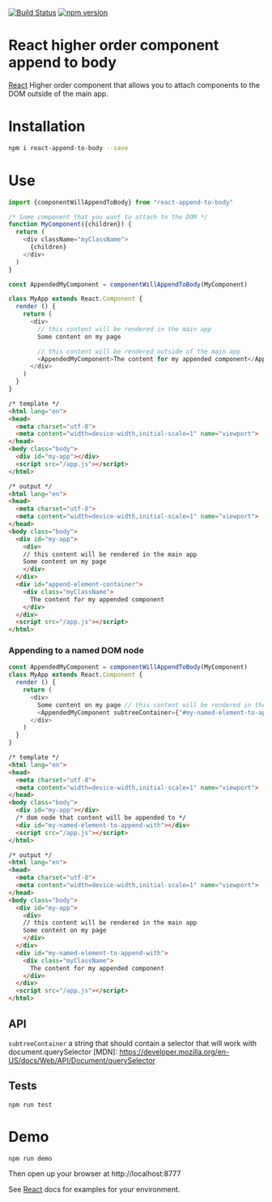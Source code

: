 [![Build Status](https://travis-ci.org/jpgorman/react-append-to-body.svg?branch=master)](https://travis-ci.org/jpgorman/react-append-to-body)
[![npm version](https://badge.fury.io/js/react-append-to-body.svg)](https://badge.fury.io/js/react-append-to-body)

# React higher order component append to body
[React] Higher order component that allows you to attach components to the DOM outside of the main app.

[React]: https://facebook.github.io/react/

# Installation
```sh
npm i react-append-to-body --save
```

# Use
```js
import {componentWillAppendToBody} from "react-append-to-body"

/* Some component that you want to attach to the DOM */
function MyComponent({children}) {
  return (
    <div className="myClassName">
      {children}
    </div>
  )
}

const AppendedMyComponent = componentWillAppendToBody(MyComponent)

class MyApp extends React.Component {
  render () {
    return (
      <div>
        // this content will be rendered in the main app
        Some content on my page

        // this content will be rendered outside of the main app
        <AppendedMyComponent>The content for my appended component</AppendedMyComponent>
      </div>
    )
  }
}

```

```html
/* template */
<html lang="en">
<head>
  <meta charset="utf-8">
  <meta content="width=device-width,initial-scale=1" name="viewport">
</head>
<body class="body">
  <div id="my-app"></div>
  <script src="/app.js"></script>
</html>
```

```html
/* output */
<html lang="en">
<head>
  <meta charset="utf-8">
  <meta content="width=device-width,initial-scale=1" name="viewport">
</head>
<body class="body">
  <div id="my-app">
    <div>
    // this content will be rendered in the main app
    Some content on my page
    </div>
  </div>
  <div id="append-element-container">
    <div class="myClassName">
      The content for my appended component
    </div>
  </div>
  <script src="/app.js"></script>
</html>
```

### Appending to a named DOM node
```js
const AppendedMyComponent = componentWillAppendToBody(MyComponent)
class MyApp extends React.Component {
  render () {
    return (
      <div>
        Some content on my page // this content will be rendered in the main app
        <AppendedMyComponent subtreeContainer={"#my-named-element-to-append-with"}>The content for my appended component</AppendedMyComponent> // this content will be rendered outside of the main app
      </div>
    )
  }
}
```

```html
/* template */
<html lang="en">
<head>
  <meta charset="utf-8">
  <meta content="width=device-width,initial-scale=1" name="viewport">
</head>
<body class="body">
  <div id="my-app"></div>
  /* dom node that content will be appended to */
  <div id="my-named-element-to-append-with"></div>
  <script src="/app.js"></script>
</html>
```

```html
/* output */
<html lang="en">
<head>
  <meta charset="utf-8">
  <meta content="width=device-width,initial-scale=1" name="viewport">
</head>
<body class="body">
  <div id="my-app">
    <div>
    // this content will be rendered in the main app
    Some content on my page
    </div>
  </div>
  <div id="my-named-element-to-append-with">
    <div class="myClassName">
      The content for my appended component
    </div>
  </div>
  <script src="/app.js"></script>
</html>
```

## API

`subtreeContainer` a string that should contain a selector that will work with document.querySelector [MDN]: https://developer.mozilla.org/en-US/docs/Web/API/Document/querySelector


## Tests
`npm run test`

# Demo
`npm run demo`

Then open up your browser at http://localhost:8777

See [React] docs for examples for your environment.
